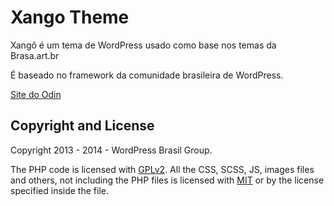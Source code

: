 # Xango Theme #

Xangô é um tema de WordPress usado como base nos temas da Brasa.art.br

É baseado no framework da comunidade brasileira de WordPress.

[Site do Odin ](https://wpod.in)

## Copyright and License ##

Copyright 2013 - 2014 - WordPress Brasil Group.

The PHP code is licensed with [GPLv2](http://www.gnu.org/licenses/gpl-2.0.txt).
All the CSS, SCSS, JS, images files and others, not including the PHP files is licensed with [MIT](http://opensource.org/licenses/MIT) or by the license specified inside the file.
